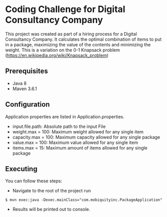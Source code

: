 # Coding Challenge for Digital Consultancy Company
This project was created as part of a hiring process for a Digital Consultancy Company. It calculates the optimal 
combination of items to put in a package, maximizing the value of the contents and minimizing the weight. This is 
a variation on the 0-1 Knapsack problem (https://en.wikipedia.org/wiki/Knapsack_problem)

## Prerequisites
- Java 8
- Maven 3.6.1 

## Configuration
Application properties are listed in Application.properties.

- input.file.path:      Absolute path to the input File
- weight.max = 100:     Maximum weight allowed for any single item
- capacity.max = 100:   Maximum capacity allowed for any single package
- value.max = 100:      Maximum value allowed for any single item 
- items.max = 15:       Maximum amount of items allowed for any single package

## Executing
You can follow these steps: 

- Navigate to the root of the project 
run
```
$ mvn exec:java -Dexec.mainClass="com.mobiquityinc.PackageApplication"
```

- Results will be printed out to console. 


 
